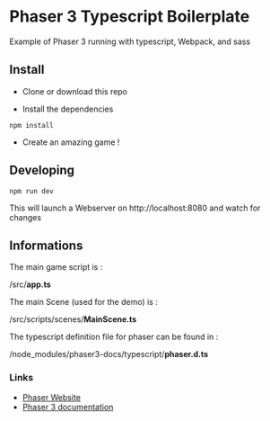 # Phaser 3 Typescript Boilerplate

Example of Phaser 3 running with typescript, Webpack, and sass

## Install

- Clone or download this repo

- Install the dependencies

```
npm install
```

- Create an amazing game !

## Developing

```
npm run dev
```

This will launch a Webserver on http://localhost:8080 and watch for changes

## Informations

The main game script is :

/src/**app.ts**

The main Scene (used for the demo) is :

/src/scripts/scenes/**MainScene.ts**

The typescript definition file for phaser can be found in :

/node_modules/phaser3-docs/typescript/**phaser.d.ts**

### Links

- [Phaser Website](https://phaser.io/)
- [Phaser 3 documentation](https://photonstorm.github.io/phaser3-docs/)
